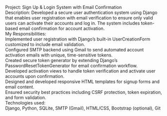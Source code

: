Project: Sign Up & Login System with Email Confirmation<br/>
Description: Developed a secure user authentication system using Django that enables user registration with email verification to ensure only valid users can activate their accounts and log in. The system includes token-based email confirmation for account activation.<br/>
My Responsibilities:<br/>
Implemented user registration with Django’s built-in UserCreationForm customized to include email validation.<br/>
Configured SMTP backend using Gmail to send automated account activation emails with unique, time-sensitive tokens.<br/>
Created secure token generator by extending Django’s PasswordResetTokenGenerator for email confirmation workflow.<br/>
Developed activation views to handle token verification and activate user accounts upon confirmation.<br/>
Designed and developed responsive HTML templates for signup forms and email content.<br/>
Ensured security best practices including CSRF protection, token expiration, and form validation.<br/>
Technologies used:<br/>
Django, Python, SQLite, SMTP (Gmail), HTML/CSS, Bootstrap (optional), Git
